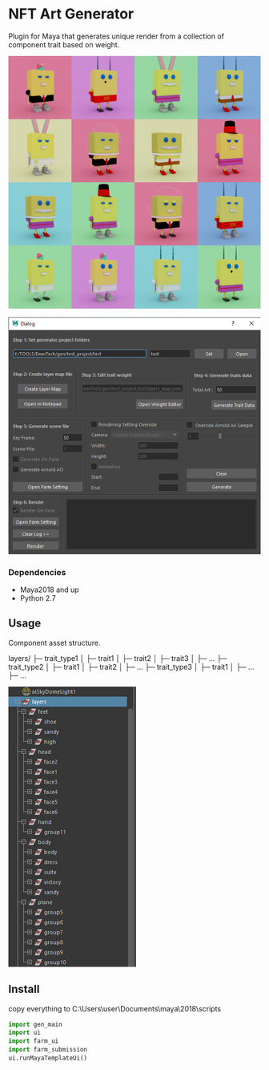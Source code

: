 # NFT Art Generator

Plugin for Maya that generates unique render from a collection of component trait based on weight.

![](pics/4x4.jpg)

![](pics/ui.jpg)
### Dependencies

- Maya2018 and up
- Python 2.7




## Usage
Component asset structure.

layers/
├─ trait_type1
│  ├─ trait1
│  ├─ trait2
│  ├─ trait3
│  ├─ ...
├─ trait_type2
│  ├─ trait1
│  ├─ trait2
│  ├─ ...
├─ trait_type3
│  ├─ trait1
│  ├─ ...
├─ ...

![](pics/outliner.jpg)

## Install
copy everything to C:\Users\user\Documents\maya\2018\scripts

```python
import gen_main
import ui
import farm_ui
import farm_submission
ui.runMayaTemplateUi()
```
